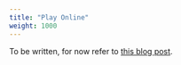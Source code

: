 ```yaml
---
title: "Play Online"
weight: 1000
---
```


To be written, for now refer to [this blog post](https://blog.lczero.org/2018/11/where-to-play-leela-online.html).